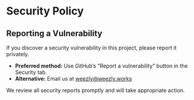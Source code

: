 
# Security Policy

## Reporting a Vulnerability

If you discover a security vulnerability in this project, please report it privately.

- **Preferred method:** Use GitHub’s “Report a vulnerability” button in the Security tab.
- **Alternative:** Email us at [weezly@weezly.works](mailto:weezly@weezly.works)

We review all security reports promptly and will take appropriate action.
